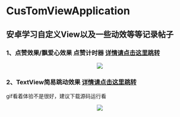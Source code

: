 # CusTomViewApplication
## 安卓学习自定义View以及一些动效等等记录帖子
### 1、点赞效果/飘爱心效果 点赞计时器  [详情请点击这里跳转](https://blog.csdn.net/Mr_Liangxiaobai/article/details/114531518 "详情")
<div align=center><img src="https://img-blog.csdnimg.cn/20210308145447687.gif"/></div>

### 2、TextView简易跳动效果  [详情请点击这里跳转](https://blog.csdn.net/Mr_Liangxiaobai/article/details/114870466 "详情2")
gif看着体验不是很好，建议下载源码运行看
<div align=center><img src="https://img-blog.csdnimg.cn/20210316104003630.gif"/></div>
